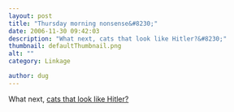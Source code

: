 ```yaml
---
layout: post
title: "Thursday morning nonsense&#8230;"
date: 2006-11-30 09:42:03
description: "What next, cats that look like Hitler?&#8230;"
thumbnail: defaultThumbnail.png
alt: ""
category: Linkage

author: dug
---
```


<p>What next, <a title="" href="http://www.catsthatlooklikehitler.com/">cats that look like Hitler?</a></p>
